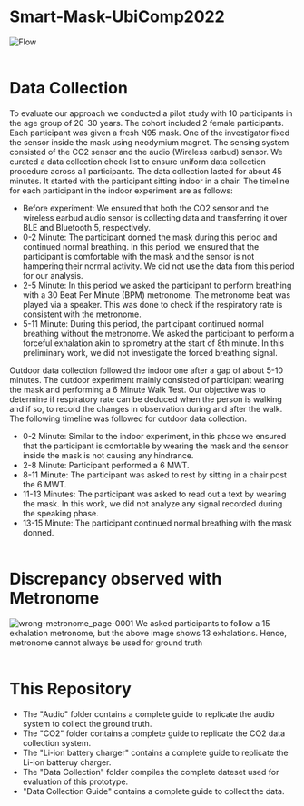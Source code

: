 # Smart-Mask-UbiComp2022
![Flow](https://user-images.githubusercontent.com/72281283/175951848-fc6a9e0c-e6aa-4ac6-a8cd-72dcd5f1d91f.png)
<br><br>
# Data Collection<br>
To evaluate our approach we conducted a pilot study with 10 participants in the age group of 20-30 years. The cohort included 2 female participants. Each participant was given a fresh N95 mask. One of the investigator fixed the sensor inside the mask using neodymium magnet. The sensing system consisted of the CO2 sensor and the audio (Wireless earbud) sensor. We curated a data collection check list to ensure uniform data collection procedure across all participants. The data collection lasted for about 45 minutes. It started with the participant sitting indoor in a  chair. The timeline for each participant in the indoor experiment are as follows: 
- Before experiment: We ensured that both the CO2 sensor and the wireless earbud audio sensor is collecting data and transferring it over BLE and Bluetooth 5, respectively.
- 0-2 Minute: The participant donned the mask during this period and continued normal breathing. In this period, we ensured that the participant is comfortable with the mask and the sensor is not hampering their normal activity. We did not use the data from this period for our analysis.
- 2-5 Minute: In this period we asked the participant to perform breathing with a 30 Beat Per Minute (BPM) metronome. The metronome beat was played via a speaker. This was done to check if the respiratory rate is consistent with the metronome.
- 5-11 Minute: During this period, the participant continued normal breathing without the metronome. We asked the participant to perform a forceful exhalation akin to spirometry at the start of 8th minute. In this preliminary work, we did not investigate the forced breathing signal. 

Outdoor data collection followed the indoor one after a gap of about 5-10 minutes. The outdoor experiment mainly consisted of participant wearing the mask and performing a 6 Minute Walk Test. Our objective was to determine if respiratory rate can be deduced when the person is walking and if so, to record the changes in observation during and after the walk. The following timeline was followed for outdoor data collection.
- 0-2 Minute: Similar to the indoor experiment, in this phase we ensured that the participant is comfortable by wearing the mask and the sensor inside the mask is not causing any hindrance.
- 2-8 Minute: Participant performed a 6 MWT.
- 8-11 Minute: The participant was asked to rest by sitting in a chair post the 6 MWT.
- 11-13 Minutes: The participant was asked to read out a text by wearing the mask. In this work, we did not analyze any signal recorded during the speaking phase.
- 13-15 Minute: The participant continued normal breathing with the mask donned. 
<br><br>
# Discrepancy observed with Metronome
![wrong-metronome_page-0001](https://user-images.githubusercontent.com/72281283/182385925-edfdf98c-c318-4d43-9ac2-d15a5d6f8411.jpg)
We asked participants to follow a 15 exhalation metronome, but the above image shows 13 exhalations. Hence, metronome cannot always be used for ground truth
<br><br>
# This Repository
- The "Audio" folder contains a complete guide to replicate the audio system to collect the ground truth.
- The "CO2" folder contains a complete guide to replicate the CO2 data collection system.
- The "Li-ion battery charger" contains a complete guide to replicate the Li-ion batteruy charger.
- The "Data Collection" folder compiles the complete dateset used for evaluation of this prototype.
- "Data Collection Guide" contains a complete guide to collect the data.
